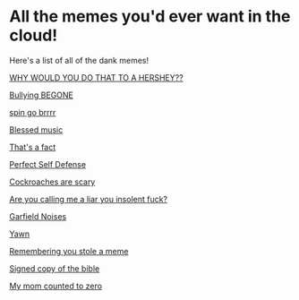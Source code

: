 All the memes you'd ever want in the cloud!
===========================================

Here's a list of all of the dank memes!

[WHY WOULD YOU DO THAT TO A HERSHEY??](https://plextora.github.io/meme-cloud-save/memes/hershey.mp4)

[Bullying BEGONE](https://plextora.github.io/meme-cloud-save/memes/bullying_begone.png)

[spin go brrrr](https://plextora.github.io/meme-cloud-save/memes/spin.mp4)

[Blessed music](https://plextora.github.io/meme-cloud-save/memes/mmm_yes_music.mp4)

[That's a fact](https://plextora.github.io/meme-cloud-save/memes/the%20office.jpg)

[Perfect Self Defense](https://plextora.github.io/meme-cloud-save/memes/perfect_self_defense.mp4)

[Cockroaches are scary](https://plextora.github.io/meme-cloud-save/memes/cockroaches.mp4)

[Are you calling me a liar you insolent fuck?](https://plextora.github.io/meme-cloud-save/memes/insolent_fuck.mp4)

[Garfield Noises](https://plextora.github.io/meme-cloud-save/memes/Garfield_noises.mp4)

[Yawn](https://plextora.github.io/meme-cloud-save/memes/yawn.mp4)

[Remembering you stole a meme](https://plextora.github.io/meme-cloud-save/memes/repost.jpg)

[Signed copy of the bible](https://plextora.github.io/meme-cloud-save/memes/holy_bible_signed_copy.png)

[My mom counted to zero](https://plextora.github.io/meme-cloud-save/memes/my_mom_counted_to_zero.jpg)
